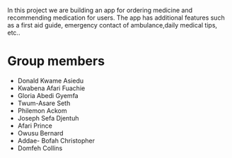 In this project we are building an app for ordering medicine and recommending medication for users. The app has additional features such as a first aid guide, emergency contact of ambulance,daily medical tips, etc..

# Group members
- Donald Kwame Asiedu
- Kwabena Afari Fuachie
- Gloria Abedi Gyemfa 
- Twum-Asare Seth
- Philemon Ackom
- Joseph Sefa Djentuh
- Afari Prince
- Owusu Bernard
- Addae- Bofah Christopher
- Domfeh Collins
